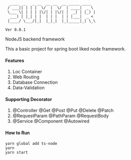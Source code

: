 ```
  ____  _   _ __  __ __  __ _____ ____  
 / ___|| | | |  \/  |  \/  | ____|  _ \ 
 \___ \| | | | |\/| | |\/| |  _| | |_) |
  ___) | |_| | |  | | |  | | |___|  _ < 
 |____/ \___/|_|  |_|_|  |_|_____|_| \_\
                                        
Ver 0.0.1
```

NodeJS backend framework

This a basic project for spring boot liked node framework.



#### Features

1. Loc Container
2. Web Routing
3. Database Connection
4. Data-Validation



#### Supporting Decorator

1. @Controller @Get @Post @Put @Delete @Patch
2. @RequestParam @PathParam @RequestBody
3. @Service @Component @Autowired



#### How to Run


```
yarn global add ts-node
yarn
yarn start
```
